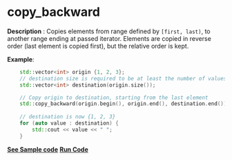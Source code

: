 # copy_backward

**Description** : Copies elements from range defined by `[first, last)`, to another range ending at passed iterator. 
Elements are copied in reverse order (last element is copied first), but the relative order is kept.

**Example**:
```cpp
    std::vector<int> origin {1, 2, 3};
    // destination size is required to be at least the number of values to be copied
    std::vector<int> destination(origin.size());

    // Copy origin to destination, starting from the last element
    std::copy_backward(origin.begin(), origin.end(), destination.end());
    
    // destination is now {1, 2, 3}
    for (auto value : destination) {  
        std::cout << value << " "; 
    }
```
**[See Sample code](snippets/vector/copy_backward.cpp)**
**[Run Code](https://rextester.com/INZK42877)**